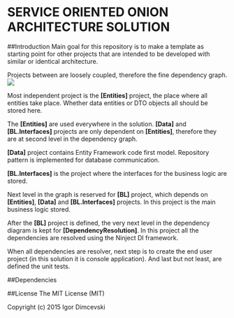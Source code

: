 # SERVICE ORIENTED ONION ARCHITECTURE SOLUTION

##Introduction
Main goal for this repository is to make a template as starting point for other projects that are intended to be developed with similar or identical architecture.

Projects between are loosely coupled, therefore the fine dependency graph.
![](https://github.com/sumarsky/ServiceOrientedOnionArchitectureSolution/blob/master/Dependencies.png)

Most independent project is the **[Entities]** project, the place where all entities take place. Whether data entities or DTO objects all should be stored here.

The **[Entities]** are used everywhere in the solution. **[Data]** and **[BL.Interfaces]** projects are only dependent on **[Entities]**, therefore they are at second level in the dependency graph.

**[Data]** project contains Entity Framework code first model. Repository pattern is implemented for database communication.

**[BL.Interfaces]** is the project where the interfaces for the business logic are stored.

Next level in the graph is reserved for **[BL]** project, which depends on **[Entities]**, **[Data]** and **[BL.Interfaces]** projects. In this project is the main business logic stored.

After the **[BL]** project is defined, the very next level in the dependency diagram is kept for **[DependencyResolution]**. In this project all the dependencies are resolved using the Ninject DI framework.

When all dependencies are resolver, next step is to create the end user project (in this solution it is console application). And last but not least, are defined the unit tests.

##Dependencies

##License
The MIT License (MIT)

Copyright (c) 2015 Igor Dimcevski
